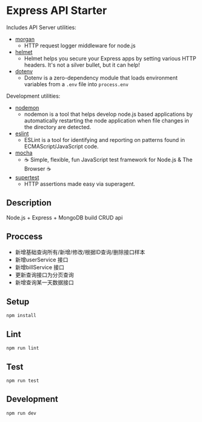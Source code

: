 # Express API Starter

Includes API Server utilities:

* [morgan](https://www.npmjs.com/package/morgan)
  * HTTP request logger middleware for node.js
* [helmet](https://www.npmjs.com/package/helmet)
  * Helmet helps you secure your Express apps by setting various HTTP headers. It's not a silver bullet, but it can help!
* [dotenv](https://www.npmjs.com/package/dotenv)
  * Dotenv is a zero-dependency module that loads environment variables from a `.env` file into `process.env`

Development utilities:

* [nodemon](https://www.npmjs.com/package/nodemon)
  * nodemon is a tool that helps develop node.js based applications by automatically restarting the node application when file changes in the directory are detected.
* [eslint](https://www.npmjs.com/package/eslint)
  * ESLint is a tool for identifying and reporting on patterns found in ECMAScript/JavaScript code.
* [mocha](https://www.npmjs.com/package/mocha)
  * ☕️ Simple, flexible, fun JavaScript test framework for Node.js & The Browser ☕️
* [supertest](https://www.npmjs.com/package/supertest)
  * HTTP assertions made easy via superagent.
  
  
## Description

Node.js + Express + MongoDB build CRUD api

## Proccess

* 新增基础查询所有/新增/修改/根据ID查询/删除接口样本
* 新增userService 接口
* 新增billService 接口
* 更新查询接口为分页查询
* 新增查询某一天数据接口

## Setup

```
npm install
```

## Lint

```
npm run lint
```

## Test

```
npm run test
```

## Development

```
npm run dev
```
